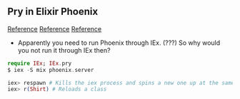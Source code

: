## Pry in Elixir Phoenix
[Reference](https://til.hashrocket.com/posts/3ab413d696-pry-in-elixir-phoenix)
[Reference](http://www.jessetrimble.net/iex-pry-elixir)
[Reference](http://idlehands.codes/using-pry-in-elixir)

- Apparently you need to run Phoenix through IEx. (???) So why would you not run it through IEx then?

``` elixir
require IEx; IEx.pry
$ iex -S mix phoenix.server

iex> respawn # Kills the iex process and spins a new one up at the same place in the code
iex> r(Shirt) # Reloads a class
```
